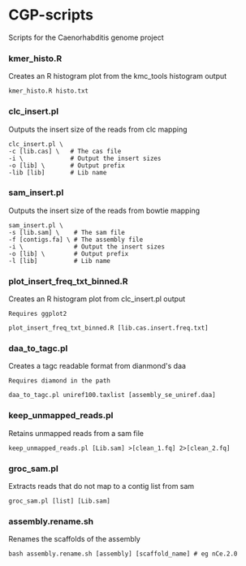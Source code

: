 # CGP-scripts

Scripts for the Caenorhabditis genome project

### kmer_histo.R
Creates an R histogram plot from the kmc_tools histogram output
```
kmer_histo.R histo.txt
```
### clc_insert.pl
Outputs the insert size of the reads from clc mapping
```
clc_insert.pl \
-c [lib.cas] \   # The cas file
-i \             # Output the insert sizes
-o [lib] \       # Output prefix
-lib [lib]       # Lib name
```
### sam_insert.pl
Outputs the insert size of the reads from bowtie mapping 
```
sam_insert.pl \
-s [lib.sam] \    # The sam file
-f [contigs.fa] \ # The assembly file
-i \              # Output the insert sizes
-o [lib] \        # Output prefix
-l [lib]          # Lib name
```
### plot_insert_freq_txt_binned.R
Creates an R histogram plot from clc_insert.pl output
```
Requires ggplot2

plot_insert_freq_txt_binned.R [lib.cas.insert.freq.txt]
```
### daa_to_tagc.pl
Creates a tagc readable format from dianmond's daa
```
Requires diamond in the path

daa_to_tagc.pl uniref100.taxlist [assembly_se_uniref.daa]
```
### keep_unmapped_reads.pl
Retains unmapped reads from a sam file
```
keep_unmapped_reads.pl [Lib.sam] >[clean_1.fq] 2>[clean_2.fq]
```
### groc_sam.pl
Extracts reads that do not map to a contig list from sam
```
groc_sam.pl [list] [Lib.sam]
```
### assembly.rename.sh
Renames the scaffolds of the assembly
```
bash assembly.rename.sh [assembly] [scaffold_name] # eg nCe.2.0
```
